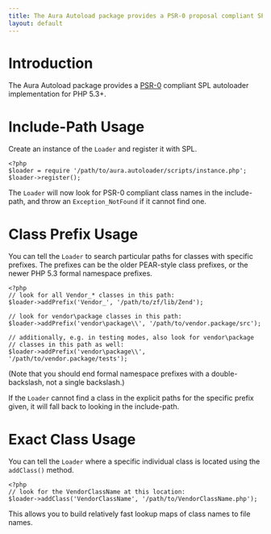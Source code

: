 ```yaml
---
title: The Aura Autoload package provides a PSR-0 proposal compliant SPL autoloader implementation for PHP 5.3
layout: default
---
```


Introduction
============

The Aura Autoload package provides a [PSR-0](http://groups.google.com/group/php-standards/web/psr-0-final-proposal) compliant SPL autoloader implementation for PHP 5.3+.


Include-Path Usage
==================

Create an instance of the `Loader` and register it with SPL.

    <?php
    $loader = require '/path/to/aura.autoloader/scripts/instance.php';
    $loader->register();

The `Loader` will now look for PSR-0 compliant class names in the include-path, and throw an `Exception_NotFound` if it cannot find one.


Class Prefix Usage
==================

You can tell the `Loader` to search particular paths for classes with specific prefixes. The prefixes can be the older PEAR-style class prefixes, or the newer PHP 5.3 formal namespace prefixes.
    
    <?php
    // look for all Vendor_* classes in this path:
    $loader->addPrefix('Vendor_', '/path/to/zf/lib/Zend');
    
    // look for vendor\package classes in this path:
    $loader->addPrefix('vendor\package\\', '/path/to/vendor.package/src');
    
    // additionally, e.g. in testing modes, also look for vendor\package
    // classes in this path as well:
    $loader->addPrefix('vendor\package\\', '/path/to/vendor.package/tests');

(Note that you should end formal namespace prefixes with a double-backslash, not a single backslash.)

If the `Loader` cannot find a class in the explicit paths for the specific prefix given, it will fall back to looking in the include-path.


Exact Class Usage
=================

You can tell the `Loader` where a specific individual class is located using the `addClass()` method.

    <?php
    // look for the VendorClassName at this location:
    $loader->addClass('VendorClassName', '/path/to/VendorClassName.php');

This allows you to build relatively fast lookup maps of class names to file names.
